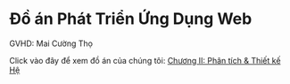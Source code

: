 # Đồ án Phát Triển Ứng Dụng Web
GVHD: Mai Cường Thọ

Click vào đây để xem đồ án của chúng tôi: [Chương II: Phân tích & Thiết kế Hệ ](https://docs.google.com/document/d/1Jtdnm3_QZU31GjtYlU2KkroOnEhyH8aCN9F6odnvtM0/edit?usp=sharing)
